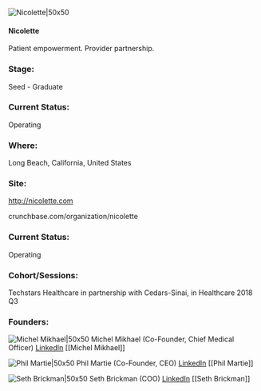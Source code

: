 

![Nicolette|50x50](https://apimg.techstars.com/connect/images/image_files/5b5a4bf4c1a4b82a4d00014b/original/nicol.JPG)

#### Nicolette
Patient empowerment. Provider partnership.

### Stage: 
Seed - Graduate 

### Current Status: 
Operating

### Where:
Long Beach, California, United States

### Site:
http://nicolette.com



crunchbase.com/organization/nicolette

### Current Status: 
Operating

### Cohort/Sessions: 
Techstars Healthcare in partnership with Cedars-Sinai, in Healthcare 2018 Q3

### Founders: 

![Michel Mikhael|50x50](https://apimg.techstars.com/connect/images/image_files/5bc526c6a36c11235c000005/original/A3BC4DF0-837C-4FE4-9F23-3160A379E570.jpeg) Michel Mikhael (Co-Founder, Chief Medical Officer) [LinkedIn](https://linkedin.com/in/michel-mikhael-823b9239) [[Michel Mikhael]]

![Phil Martie|50x50](https://apimg.techstars.com/connect/images/image_files/5b33ac1d34a60d1b9a0000bc/original/Phil_2.jpg) Phil Martie (Co-Founder, CEO) [LinkedIn](https://linkedin.com/in/philmartie) [[Phil Martie]]

![Seth Brickman|50x50](https://apimg.techstars.com/connect/images/image_files/5b32a879a36c1131c80000a8/original/058EB4D6-FA76-4C81-8977-AEA8CCDF9295.jpeg) Seth Brickman (COO) [LinkedIn](https://linkedin.com/in/seth-b-72b3786) [[Seth Brickman]]


